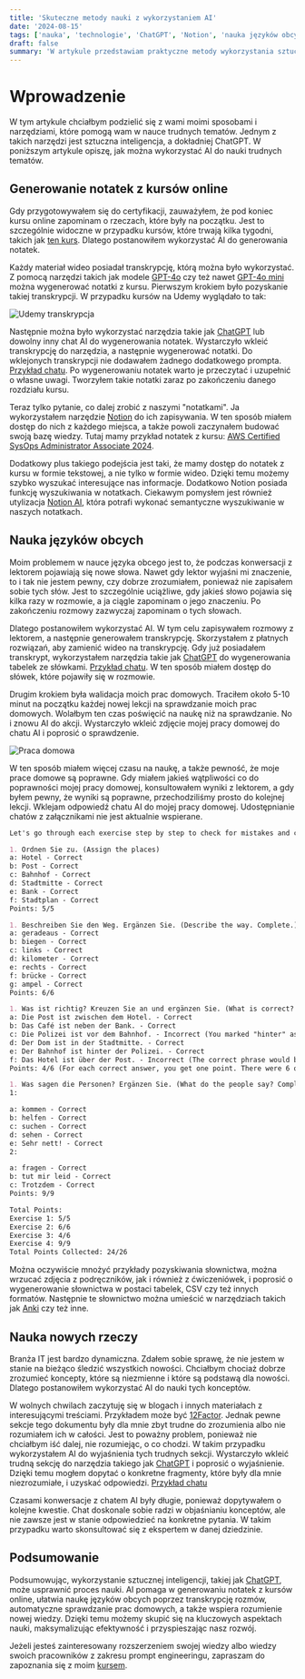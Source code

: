 ```yaml
---
title: 'Skuteczne metody nauki z wykorzystaniem AI'
date: '2024-08-15'
tags: ['nauka', 'technologie', 'ChatGPT', 'Notion', 'nauka języków obcych', 'notatki', 'efektywna nauka']
draft: false
summary: 'W artykule przedstawiam praktyczne metody wykorzystania sztucznej inteligencji, w tym ChatGPT, do nauki. Opisuję, jak AI może wspierać tworzenie notatek z kursów online, ułatwiać naukę języków obcych oraz pomagać w zrozumieniu skomplikowanych koncepcji. Dzięki tym narzędziom możliwe jest efektywne przyswajanie wiedzy i budowanie solidnej bazy informacji.'
---
```


# Wprowadzenie
W tym artykule chciałbym podzielić się z wami moimi sposobami i narzędziami, które pomogą wam w nauce trudnych tematów. Jednym z takich narzędzi jest sztuczna inteligencja, a dokładniej ChatGPT. W poniższym artykule opiszę, jak można wykorzystać AI do nauki trudnych tematów.

## Generowanie notatek z kursów online
Gdy przygotowywałem się do certyfikacji, zauważyłem, że pod koniec kursu online zapominam o rzeczach, które były na początku. Jest to szczególnie widoczne w przypadku kursów, które trwają kilka tygodni, takich jak [ten kurs](https://www.udemy.com/course/aws-certified-solutions-architect-associate-saa-c03). Dlatego postanowiłem wykorzystać AI do generowania notatek.

Każdy materiał wideo posiadał transkrypcję, którą można było wykorzystać. Z pomocą narzędzi takich jak modele [GPT-4o](https://platform.openai.com/docs/models/gpt-4o) czy też nawet [GPT-4o mini](https://platform.openai.com/docs/models/gpt-4o-mini) można wygenerować notatki z kursu. Pierwszym krokiem było pozyskanie takiej transkrypcji. W przypadku kursów na Udemy wyglądało to tak:

![Udemy transkrypcja](/blog/skuteczne-metody-nauki-z-ai/transkrypcja.jpg?style=centerme)

Następnie można było wykorzystać narzędzia takie jak [ChatGPT](https://chatgpt.com/) lub dowolny inny chat AI do wygenerowania notatek. Wystarczyło wkleić transkrypcję do narzędzia, a następnie wygenerować notatki. Do wklejonych transkrypcji nie dodawałem żadnego dodatkowego prompta. [Przykład chatu](https://chatgpt.com/share/2d7af9f8-76c2-4ede-8a1f-206b5f7d6055). Po wygenerowaniu notatek warto je przeczytać i uzupełnić o własne uwagi. Tworzyłem takie notatki zaraz po zakończeniu danego rozdziału kursu.

Teraz tylko pytanie, co dalej zrobić z naszymi "notatkami". Ja wykorzystałem narzędzie [Notion](https://www.notion.so/) do ich zapisywania. W ten sposób miałem dostęp do nich z każdego miejsca, a także powoli zaczynałem budować swoją bazę wiedzy. Tutaj mamy przykład notatek z kursu: [AWS Certified SysOps Administrator Associate 2024](https://shadowed-health-fce.notion.site/AWS-Certified-SysOps-Administrator-Associate-2024-905050c84f37417aaefcb56ea1e533f2).

Dodatkowy plus takiego podejścia jest taki, że mamy dostęp do notatek z kursu w formie tekstowej, a nie tylko w formie wideo. Dzięki temu możemy szybko wyszukać interesujące nas informacje. Dodatkowo Notion posiada funkcję wyszukiwania w notatkach. Ciekawym pomysłem jest również utylizacja [Notion AI](https://www.notion.so/product/ai), która potrafi wykonać semantyczne wyszukiwanie w naszych notatkach.

## Nauka języków obcych
Moim problemem w nauce języka obcego jest to, że podczas konwersacji z lektorem pojawiają się nowe słowa. Nawet gdy lektor wyjaśni mi znaczenie, to i tak nie jestem pewny, czy dobrze zrozumiałem, ponieważ nie zapisałem sobie tych słów. Jest to szczególnie uciążliwe, gdy jakieś słowo pojawia się kilka razy w rozmowie, a ja ciągle zapominam o jego znaczeniu. Po zakończeniu rozmowy zazwyczaj zapominam o tych słowach.

Dlatego postanowiłem wykorzystać AI. W tym celu zapisywałem rozmowy z lektorem, a następnie generowałem transkrypcję. Skorzystałem z płatnych rozwiązań, aby zamienić wideo na transkrypcję. Gdy już posiadałem transkrypt, wykorzystałem narzędzia takie jak [ChatGPT](https://chatgpt.com/) do wygenerowania tabelek ze słówkami. [Przykład chatu](https://chatgpt.com/c/89c8450f-771f-4f76-98b6-027d380fcddc). W ten sposób miałem dostęp do słówek, które pojawiły się w rozmowie.

Drugim krokiem była walidacja moich prac domowych. Traciłem około 5-10 minut na początku każdej nowej lekcji na sprawdzanie moich prac domowych. Wolałbym ten czas poświęcić na naukę niż na sprawdzanie. No i znowu AI do akcji. Wystarczyło wkleić zdjęcie mojej pracy domowej do chatu AI i poprosić o sprawdzenie.

![Praca domowa](/blog/skuteczne-metody-nauki-z-ai/praca-domowa.jpg?style=centerme)

W ten sposób miałem więcej czasu na naukę, a także pewność, że moje prace domowe są poprawne. Gdy miałem jakieś wątpliwości co do poprawności mojej pracy domowej, konsultowałem wyniki z lektorem, a gdy byłem pewny, że wyniki są poprawne, przechodziliśmy prosto do kolejnej lekcji. Wklejam odpowiedź chatu AI do mojej pracy domowej. Udostępnianie chatów z załącznikami nie jest aktualnie wspierane.

```markdown
Let's go through each exercise step by step to check for mistakes and calculate your points.

1. Ordnen Sie zu. (Assign the places)
a: Hotel - Correct
b: Post - Correct
c: Bahnhof - Correct
d: Stadtmitte - Correct
e: Bank - Correct
f: Stadtplan - Correct
Points: 5/5

1. Beschreiben Sie den Weg. Ergänzen Sie. (Describe the way. Complete.)
a: geradeaus - Correct
b: biegen - Correct
c: links - Correct
d: kilometer - Correct
e: rechts - Correct
f: brücke - Correct
g: ampel - Correct
Points: 6/6

1. Was ist richtig? Kreuzen Sie an und ergänzen Sie. (What is correct? Check and complete.)
a: Die Post ist zwischen dem Hotel. - Correct
b: Das Café ist neben der Bank. - Correct
c: Die Polizei ist vor dem Bahnhof. - Incorrect (You marked "hinter" as correct. The text says "vor dem Bahnhof," so this is incorrect.)
d: Der Dom ist in der Stadtmitte. - Correct
e: Der Bahnhof ist hinter der Polizei. - Correct
f: Das Hotel ist über der Post. - Incorrect (The correct phrase would be "über der Post," but it seems to have a small mistake in completion; the article "der" is not completed.)
Points: 4/6 (For each correct answer, you get one point. There were 6 questions, and 4 were correct.)

1. Was sagen die Personen? Ergänzen Sie. (What do the people say? Complete.)
1:

a: kommen - Correct
b: helfen - Correct
c: suchen - Correct
d: sehen - Correct
e: Sehr nett! - Correct
2:

a: fragen - Correct
b: tut mir leid - Correct
c: Trotzdem - Correct
Points: 9/9

Total Points:
Exercise 1: 5/5
Exercise 2: 6/6
Exercise 3: 4/6
Exercise 4: 9/9
Total Points Collected: 24/26
```

Można oczywiście mnożyć przykłady pozyskiwania słownictwa, można wrzucać zdjęcia z podręczników, jak i również z ćwiczeniówek, i poprosić o wygenerowanie słownictwa w postaci tabelek, CSV czy też innych formatów. Następnie te słownictwo można umieścić w narzędziach takich jak [Anki](https://apps.ankiweb.net/) czy też inne. 

## Nauka nowych rzeczy
Branża IT jest bardzo dynamiczna. Zdałem sobie sprawę, że nie jestem w stanie na bieżąco śledzić wszystkich nowości. Chciałbym chociaż dobrze zrozumieć koncepty, które są niezmienne i które są podstawą dla nowości. Dlatego postanowiłem wykorzystać AI do nauki tych konceptów.

W wolnych chwilach zaczytuję się w blogach i innych materiałach z interesującymi treściami. Przykładem może być [12Factor](https://12factor.net/pl/). Jednak pewne sekcje tego dokumentu były dla mnie zbyt trudne do zrozumienia albo nie rozumiałem ich w całości. Jest to poważny problem, ponieważ nie chciałbym iść dalej, nie rozumiejąc, o co chodzi. W takim przypadku wykorzystałem AI do wyjaśnienia tych trudnych sekcji. Wystarczyło wkleić trudną sekcję do narzędzia takiego jak [ChatGPT](https://chatgpt.com/) i poprosić o wyjaśnienie. Dzięki temu mogłem dopytać o konkretne fragmenty, które były dla mnie niezrozumiałe, i uzyskać odpowiedzi. [Przykład chatu](https://chatgpt.com/share/8fb762e2-a08b-436c-a3c2-9d8d99d4200e)

Czasami konwersacje z chatem AI były długie, ponieważ dopytywałem o kolejne kwestie. Chat doskonale sobie radzi w objaśnianiu konceptów, ale nie zawsze jest w stanie odpowiedzieć na konkretne pytania. W takim przypadku warto skonsultować się z ekspertem w danej dziedzinie.

## Podsumowanie
Podsumowując, wykorzystanie sztucznej inteligencji, takiej jak [ChatGPT](https://chatgpt.com/), może usprawnić proces nauki. AI pomaga w generowaniu notatek z kursów online, ułatwia naukę języków obcych poprzez transkrypcję rozmów, automatyczne sprawdzanie prac domowych, a także wspiera rozumienie nowej wiedzy. Dzięki temu możemy skupić się na kluczowych aspektach nauki, maksymalizując efektywność i przyspieszając nasz rozwój.

Jeżeli jesteś zainteresowany rozszerzeniem swojej wiedzy albo wiedzy swoich pracowników z zakresu prompt engineeringu, zapraszam do zapoznania się z moim [kursem](https://aidlazabieganych.pl/training).

